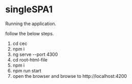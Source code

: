 # singleSPA1

Running the application.

follow the below steps.
1. cd cec
2. npm i
3. ng serve --port 4300
4. cd root-html-file
5. npm i 
6. npm run start
7. open the browser and browse to http://localhost:4200
